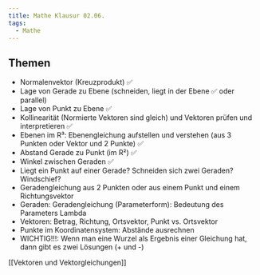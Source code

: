 ```yaml
---
title: Mathe Klausur 02.06.
tags:
  - Mathe
---
```


## Themen

- Normalenvektor (Kreuzprodukt) ✅
- Lage von Gerade zu Ebene (schneiden, liegt in der Ebene ✅ oder parallel)
- Lage von Punkt zu Ebene ✅
- Kollinearität (Normierte Vektoren sind gleich) und Vektoren prüfen und interpretieren ✅
- Ebenen im R³: Ebenengleichung aufstellen und verstehen (aus 3 Punkten oder Vektor und 2 Punkte) ✅
- Abstand Gerade zu Punkt (im R²) ✅
- Winkel zwischen Geraden ✅
- Liegt ein Punkt auf einer Gerade? Schneiden sich zwei Geraden? Windschief?
- Geradengleichung aus 2 Punkten oder aus einem Punkt und einem Richtungsvektor
- Geraden: Geradengleichung (Parameterform): Bedeutung des Parameters Lambda
- Vektoren: Betrag, Richtung, Ortsvektor, Punkt vs. Ortsvektor
- Punkte im Koordinatensystem: Abstände ausrechnen
- WICHTIG!!!: Wenn man eine Wurzel als Ergebnis einer Gleichung hat, dann gibt es zwei Lösungen (+ und -)

[[Vektoren und Vektorgleichungen]]